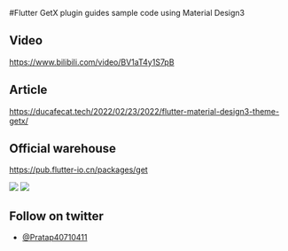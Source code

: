 #Flutter GetX plugin guides sample code using Material Design3


## Video

https://www.bilibili.com/video/BV1aT4y1S7pB

## Article

https://ducafecat.tech/2022/02/23/2022/flutter-material-design3-theme-getx/

## Official warehouse

https://pub.flutter-io.cn/packages/get

![](./README/1.png)
![](./README/2.png)


## Follow on twitter
- [@Pratap40710411](https://twitter.com/Pratap40710411?t=uVxGiWg1yDPnvwUzs2WkKA&s=08)